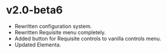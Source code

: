 # v2.0-beta6
- Rewritten configuration system.
- Rewritten Requisite menu completely.
- Added button for Requisite controls to vanilla controls menu.
- Updated Elementa.